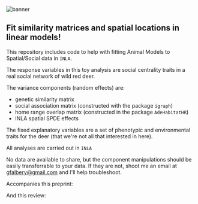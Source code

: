 ![banner](https://github.com/gfalbery/INLA_N_Out/blob/master/INLA_N_Out.jpg)

## Fit similarity matrices and spatial locations in linear models!

This repository includes code to help with fitting Animal Models to Spatial/Social data in `INLA`.

The response variables in this toy analysis are social centrality traits in a real social network of wild red deer.

The variance components (random effects) are: 
- genetic similarity matrix
- social association matrix (constructed with the package `igraph`)
- home range overlap matrix (constructed in the package `AdeHabitatHR`) 
- INLA spatial SPDE effects

The fixed explanatory variables are a set of phenotypic and environmental traits for the deer (that we're not all that interested in here).

All analyses are carried out in `INLA`

No data are available to share, but the component manipulations should be easily transferrable to your data. If they are not, shoot me an email at gfalbery@gmail.com and I'll help troubleshoot.

Accompanies this preprint: 

And this review: 

